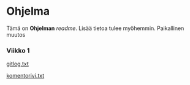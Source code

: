 # Ohjelma
Tämä on **Ohjelman** *readme*. Lisää tietoa tulee myöhemmin.
Paikallinen muutos
### Viikko 1
[gitlog.txt](https://github.com/Desipeli/ot-harjoitustyo/blob/master/laskarit/viikko1/gitlog.txt)

[komentorivi.txt](https://github.com/Desipeli/ot-harjoitustyo/blob/master/laskarit/viikko1/komentorivi.txt)
